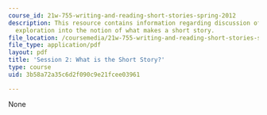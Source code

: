 ```yaml
---
course_id: 21w-755-writing-and-reading-short-stories-spring-2012
description: This resource contains information regarding discussion of readings and
  exploration into the notion of what makes a short story.
file_location: /coursemedia/21w-755-writing-and-reading-short-stories-spring-2012/3b58a72a35c6d2f090c9e21fcee03961_MIT21W_755S12_ses2.pdf
file_type: application/pdf
layout: pdf
title: 'Session 2: What is the Short Story?'
type: course
uid: 3b58a72a35c6d2f090c9e21fcee03961

---
```

None